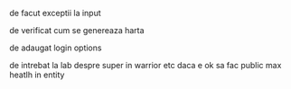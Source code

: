 de facut exceptii la input

de verificat cum se genereaza harta

de adaugat login options

de intrebat la lab despre super in warrior etc
daca e ok sa fac public max heatlh in entity